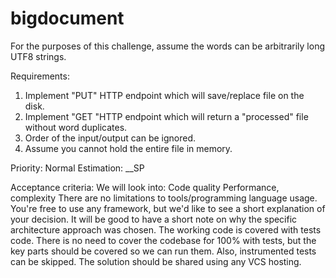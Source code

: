 # bigdocument

For the purposes of this challenge, assume the words can be arbitrarily long UTF8 strings.

Requirements:
1) Implement "PUT" HTTP endpoint which will save/replace file on the disk.
2) Implement "GET "HTTP endpoint which will return a "processed" file without word duplicates.
3) Order of the input/output can be ignored.
4) Assume you cannot hold the entire file in memory.

Priority: Normal
Estimation: __SP

Acceptance criteria:
We will look into:
Code quality
Performance, complexity
There are no limitations to tools/programming language usage.
You're free to use any framework, but we'd like to see a short explanation of your decision. It will be good to have a short note on why the specific architecture approach was chosen.
The working code is covered with tests code. There is no need to cover the codebase for 100% with tests, but the key parts should be covered so we can run them. Also, instrumented tests can be skipped.
The solution should be shared using any VCS hosting.
